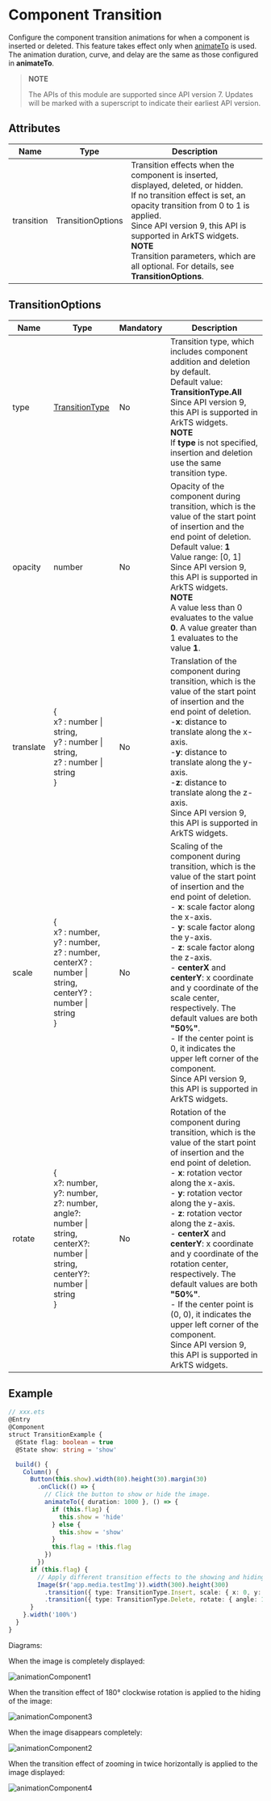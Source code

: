 # Component Transition

Configure the component transition animations for when a component is inserted or deleted. This feature takes effect only when [animateTo](ts-explicit-animation.md) is used. The animation duration, curve, and delay are the same as those configured in **animateTo**.

>  **NOTE**
>
>  The APIs of this module are supported since API version 7. Updates will be marked with a superscript to indicate their earliest API version.


## Attributes


| Name| Type| Description|
| -------- | -------- | -------- |
| transition | TransitionOptions | Transition effects when the component is inserted, displayed, deleted, or hidden.<br>If no transition effect is set, an opacity transition from 0 to 1 is applied.  <br>Since API version 9, this API is supported in ArkTS widgets.<br>**NOTE**<br>Transition parameters, which are all optional. For details, see **TransitionOptions**.|

## TransitionOptions

| Name| Type| Mandatory| Description|
| -------- | -------- | -------- | -------- |
| type | [TransitionType](ts-appendix-enums.md#transitiontype)  | No| Transition type, which includes component addition and deletion by default.<br>Default value: **TransitionType.All**<br>Since API version 9, this API is supported in ArkTS widgets.<br>**NOTE**<br>If **type** is not specified, insertion and deletion use the same transition type.|
| opacity | number | No| Opacity of the component during transition, which is the value of the start point of insertion and the end point of deletion.<br>Default value: **1**<br>Value range: [0, 1]<br>Since API version 9, this API is supported in ArkTS widgets.<br>**NOTE**<br>A value less than 0 evaluates to the value **0**. A value greater than 1 evaluates to the value **1**.|
| translate | {<br>x? : number \| string,<br>y? : number \| string,<br>z? : number \| string<br>} | No| Translation of the component during transition, which is the value of the start point of insertion and the end point of deletion.<br>-**x**: distance to translate along the x-axis.<br>-**y**: distance to translate along the y-axis.<br>-**z**: distance to translate along the z-axis.<br>Since API version 9, this API is supported in ArkTS widgets.|
| scale | {<br>x? : number,<br>y? : number,<br>z? : number,<br>centerX? : number \| string,<br>centerY? : number \| string<br>} | No| Scaling of the component during transition, which is the value of the start point of insertion and the end point of deletion.<br>- **x**: scale factor along the x-axis.<br>- **y**: scale factor along the y-axis.<br>- **z**: scale factor along the z-axis.<br>- **centerX** and **centerY**: x coordinate and y coordinate of the scale center, respectively. The default values are both **"50%"**.<br>- If the center point is 0, it indicates the upper left corner of the component.<br>Since API version 9, this API is supported in ArkTS widgets.|
| rotate | {<br>x?: number,<br>y?: number,<br>z?: number,<br>angle?: number \| string,<br>centerX?: number \| string,<br>centerY?: number \| string<br>} | No| Rotation of the component during transition, which is the value of the start point of insertion and the end point of deletion.<br>- **x**: rotation vector along the x-axis.<br>- **y**: rotation vector along the y-axis.<br>- **z**: rotation vector along the z-axis.<br>- **centerX** and **centerY**: x coordinate and y coordinate of the rotation center, respectively. The default values are both **"50%"**.<br>- If the center point is (0, 0), it indicates the upper left corner of the component.<br>Since API version 9, this API is supported in ArkTS widgets.|


## Example

```ts
// xxx.ets
@Entry
@Component
struct TransitionExample {
  @State flag: boolean = true
  @State show: string = 'show'

  build() {
    Column() {
      Button(this.show).width(80).height(30).margin(30)
        .onClick(() => {
          // Click the button to show or hide the image.
          animateTo({ duration: 1000 }, () => {
            if (this.flag) {
              this.show = 'hide'
            } else {
              this.show = 'show'
            }
            this.flag = !this.flag
          })
        })
      if (this.flag) {
        // Apply different transition effects to the showing and hiding of the image.
        Image($r('app.media.testImg')).width(300).height(300)
          .transition({ type: TransitionType.Insert, scale: { x: 0, y: 1.0 } })
          .transition({ type: TransitionType.Delete, rotate: { angle: 180 } })
      }
    }.width('100%')
  }
}
```

Diagrams:

When the image is completely displayed:

![animationComponent1](figures/animationComponent1.png)

When the transition effect of 180° clockwise rotation is applied to the hiding of the image:

![animationComponent3](figures/animationComponent3.png)

When the image disappears completely:

![animationComponent2](figures/animationComponent2.png)

When the transition effect of zooming in twice horizontally is applied to the image displayed:

![animationComponent4](figures/animationComponent4.png)
